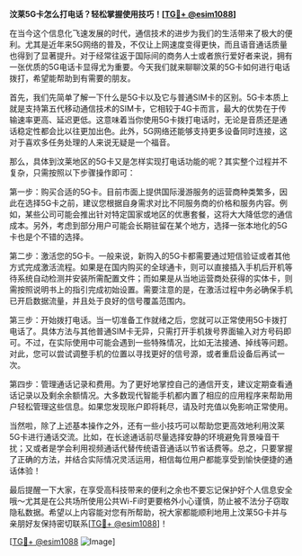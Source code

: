 **汶莱5G卡怎么打电话？轻松掌握使用技巧！[[TG💪+ @esim1088](https://t.me/s/esim1088)]**

在当今这个信息化飞速发展的时代，通信技术的进步为我们的生活带来了极大的便利。尤其是近年来5G网络的普及，不仅让上网速度变得更快，而且语音通话质量也得到了显著提升。对于经常往返于国际间的商务人士或者旅行爱好者来说，拥有一张优质的5G电话卡显得尤为重要。今天我们就来聊聊汶莱的5G卡如何进行电话拨打，希望能帮助到有需要的朋友。

首先，我们先简单了解一下什么是5G卡以及它与普通SIM卡的区别。5G卡本质上就是支持第五代移动通信技术的SIM卡，它相较于4G卡而言，最大的优势在于传输速率更高、延迟更低。这意味着当你使用5G卡拨打电话时，无论是音质还是通话稳定性都会比以往更加出色。此外，5G网络还能够支持更多设备同时连接，这对于喜欢多任务处理的人来说无疑是一个福音。

那么，具体到汶莱地区的5G卡又是怎样实现打电话功能的呢？其实整个过程并不复杂，只需按照以下步骤操作即可：

第一步：购买合适的5G卡。目前市面上提供国际漫游服务的运营商种类繁多，因此在选择5G卡之前，建议您根据自身需求对比不同服务商的价格和服务内容。例如，某些公司可能会推出针对特定国家或地区的优惠套餐，这将大大降低您的通信成本。另外，考虑到部分用户可能会长期驻留在某个地方，选择一张本地化的5G卡也是个不错的选择。

第二步：激活您的5G卡。一般来说，新购入的5G卡都需要通过短信验证或者其他方式完成激活流程。如果是在国内购买的全球通卡，则可以直接插入手机后开机等待系统自动检测并安装所需配置文件；而如果是从当地运营商处获得的实体卡，则需按照说明书上的指引完成初始设置。需要注意的是，在激活过程中务必确保手机已开启数据流量，并且处于良好的信号覆盖范围内。

第三步：开始拨打电话。当一切准备工作就绪之后，您就可以正常使用5G卡拨打电话了。具体方法与其他普通SIM卡无异，只需打开手机拨号界面输入对方号码即可。不过，在实际使用中可能会遇到一些特殊情况，比如无法接通、掉线等问题。对此，您可以尝试调整手机的位置以寻找更好的信号源，或者重启设备后再试一次。

第四步：管理通话记录和费用。为了更好地掌控自己的通信开支，建议定期查看通话记录以及剩余余额情况。大多数现代智能手机都内置了相应的应用程序来帮助用户轻松管理这些信息。如果您发现账户即将耗尽，请及时充值以免影响正常使用。

当然啦，除了上述基本操作之外，还有一些小技巧可以帮助您更高效地利用汶莱5G卡进行通话交流。比如，在长途通话前尽量选择安静的环境避免背景噪音干扰；又或者是学会利用视频通话代替传统语音通话以节省话费等。总之，只要掌握了正确的方法，并结合实际情况灵活运用，相信每位用户都能享受到愉快便捷的通话体验！

最后提醒一下大家，在享受高科技带来的便利之余也不要忘记保护好个人信息安全哦～尤其是在公共场所使用公共Wi-Fi时更要格外小心谨慎，防止被不法分子窃取隐私数据。希望以上内容能对您有所帮助，祝大家都能顺利地用上汶莱5G卡并与亲朋好友保持密切联系[[TG💪+ @esim1088](https://t.me/s/esim1088)]！

[[TG💪+ @esim1088](https://t.me/s/esim1088) ![Image](https://i.postimg.cc/4NQfJmqS/Snipaste-2025-05-13-00-14-12.png)]
